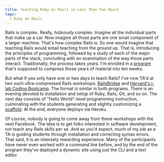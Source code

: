 ```yaml
---
title: Teaching Ruby on Rails in Less Than Ten Hours
tags:
  - Ruby on Rails
---
```

Rails is complex. Really, *hideously* complex. Imagine all the individual parts that make up a car. Now imagine all those parts are one small component of a larger machine. That's how complex Rails is. So one would imagine that teaching Rails would entail teaching from the ground up. That is, introducing the principles of programming, followed by a study of each of the major parts of the stack, concluding with an examination of the way those parts interact. Traditionally, the process takes years. I'm enrolled in a [program][1] that's supposed to compress those years of material into ten weeks.
<span id="more"></span>

But what if you only have one or two days to teach Rails? I've now TA'd at two such ultra-compressed Rails workshops: [RailsBridge][2] and [Harvard's i-lab Coding Bootcamp][3]. The format is similar in both programs. There is an evening devoted to installation and setup of Ruby, Rails, Git, and so on. The next day consists of "Hello World"-level programming instruction, culminating with the students generating and slightly customizing a [scaffold][4]. At the end, everyone deploys via Heroku.

Of course, nobody is going to come away from these workshops with the next Facebook. The idea is to get folks interested in software development, not teach any Rails skills per se. And as you'd expect, much of my job as a TA is guiding students through installation and correcting syntax errors. That said, it is an intensely rewarding experience. Many of the participants have never even worked with a command line before, and by the end of the program they've deployed a dynamic site using just the CLI and a text editor.

[1]: http://www.launchacademy.com/
[2]: http://www.railsbridgeboston.org/
[3]: http://www.eventbrite.com/event/6786206727#
[4]: http://guides.rubyonrails.org/getting_started.html#getting-up-and-running-quickly-with-scaffolding
